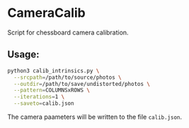 # CameraCalib

Script for chessboard camera calibration. 

## Usage:
```bash
python3 calib_intrinsics.py \
  --srcpath=/path/to/source/photos \
  --outdir=/path/to/save/undistorted/photos \
  --pattern=COLUMNSxROWS \
  --iterations=1 \
  --saveto=calib.json
```

The camera paameters will be written to the file `calib.json`. 
